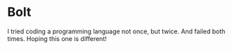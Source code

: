 # Bolt
I tried coding a programming language not once, but twice. And failed both times. Hoping this one is different!